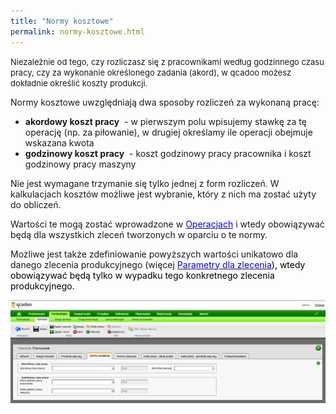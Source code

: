 ```yaml
---
title: "Normy kosztowe"
permalink: normy-kosztowe.html 
---
```


<font size="2">
        Niezależnie od tego, czy rozliczasz się z pracownikami według godzinnego czasu pracy, czy za wykonanie określonego zadania (akord), w qcadoo możesz dokładnie określić koszty produkcji.
    </font>

Normy kosztowe uwzględniają dwa sposoby rozliczeń za wykonaną pracę:

- **akordowy koszt pracy** &nbsp;- w pierwszym polu wpisujemy stawkę za tę operację (np. za piłowanie), w drugiej określamy ile operacji obejmuje wskazana kwota
- **godzinowy koszt pracy** &nbsp;- koszt godzinowy pracy pracownika i koszt godzinowy pracy maszyny

Nie jest wymagane trzymanie się tylko jednej z form rozliczeń. W kalkulacjach kosztów możliwe jest wybranie, który z nich ma zostać użyty do obliczeń.

Wartości te mogą zostać wprowadzone w <font color="#0000ff"><a href="/operacje"><font color="#0000ff">Operacjach</font></a> </font>i wtedy obowiązywać będą dla wszystkich zleceń tworzonych w oparciu o te normy.

Możliwe jest także zdefiniowanie powyższych wartości unikatowo dla danego zlecenia produkcyjnego (więcej&nbsp;[<font color="#0000ff">Parametry dla zlecenia</font>](/parametry-dla-zlecenia)<font color="#000000">), wtedy obowiązywać będą tylko w wypadku tego konkretnego zlecenia produkcyjnego.</font>

[![](/images/technologie-%20operacje-%20normy%20kosztowe.png)](/images/technologie-%20operacje-%20normy%20kosztowe.png)

